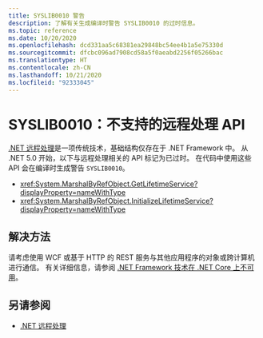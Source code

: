 ```yaml
---
title: SYSLIB0010 警告
description: 了解有关生成编译时警告 SYSLIB0010 的过时信息。
ms.topic: reference
ms.date: 10/20/2020
ms.openlocfilehash: dcd331aa5c68381ea29848bc54ee4b1a5e75330d
ms.sourcegitcommit: dfcbc096ad7908cd58a5f0aeabd2256f05266bac
ms.translationtype: HT
ms.contentlocale: zh-CN
ms.lasthandoff: 10/21/2020
ms.locfileid: "92333045"
---
```

# <a name="syslib0010-unsupported-remoting-apis"></a>SYSLIB0010：不支持的远程处理 API

[.NET 远程处理](/previous-versions/dotnet/netframework-1.1/kwdt6w2k(v=vs.71))是一项传统技术，基础结构仅存在于 .NET Framework 中。 从 .NET 5.0 开始，以下与远程处理相关的 API 标记为已过时。 在代码中使用这些 API 会在编译时生成警告 `SYSLIB0010`。

- <xref:System.MarshalByRefObject.GetLifetimeService?displayProperty=nameWithType>
- <xref:System.MarshalByRefObject.InitializeLifetimeService?displayProperty=nameWithType>

## <a name="workaround"></a>解决方法

请考虑使用 WCF 或基于 HTTP 的 REST 服务与其他应用程序的对象或跨计算机进行通信。 有关详细信息，请参阅 [.NET Framework 技术在 .NET Core 上不可用](../porting/net-framework-tech-unavailable.md)。

## <a name="see-also"></a>另请参阅

- [.NET 远程处理](/previous-versions/dotnet/netframework-1.1/kwdt6w2k(v=vs.71))
